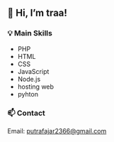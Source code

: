 ## 👋 Hi, I’m traa!
### 💡 Main Skills
- PHP
- HTML
- CSS
- JavaScript
- Node.js
- hosting web
- pyhton

### 📫 Contact
Email: putrafajar2366@gmail.com
